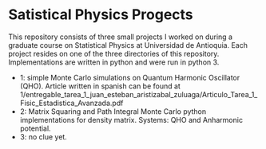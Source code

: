 # Satistical Physics Progects

This repository consists of three small projects I worked on during a graduate course on Statistical Physics at Universidad de Antioquia. Each project resides on one of the three directories of this repository. Implementations are written in python and were run in python 3.

* 1: simple Monte Carlo simulations on Quantum Harmonic Oscillator (QHO). Article written in spanish can be found at 1/entregable_tarea_1_juan_esteban_aristizabal_zuluaga/Articulo_Tarea_1_Fisic_Estadistica_Avanzada.pdf
* 2: Matrix Squaring and Path Integral Monte Carlo python implementations for density matrix. Systems: QHO and Anharmonic potential.
* 3: no clue yet. 
